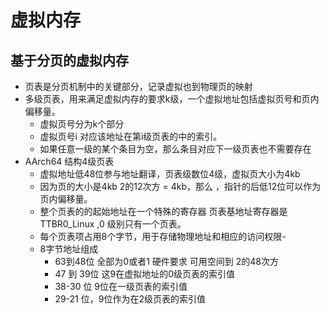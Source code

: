 # 虚拟内存



## 基于分页的虚拟内存

- 页表是分页机制中的关键部分，记录虚拟也到物理页的映射
- 多级页表，用来满足虚拟内存的要求k级，一个虚拟地址包括虚拟页号和页内偏移量。
  - 虚拟页号分为k个部分
  - 虚拟页号i 对应该地址在第i级页表的中的索引。
  - 如果任意一级的某个条目为空，那么条目对应下一级页表也不需要存在
- AArch64 结构4级页表
  - 虚拟地址低48位参与地址翻译，页表级数位4级，虚拟页大小为4kb
  - 因为页的大小是4kb 2的12次方 = 4kb，那么 ，指针的后低12位可以作为 页内偏移量。
  - 整个页表的的起始地址在一个特殊的寄存器  页表基地址寄存器是 TTBR0_Linux ,0 级别只有一个页表。
  - 每个页表项占用8个字节，用于存储物理地址和相应的访问权限-
  - 8字节地址组成
    - 63到48位  全部为0或者1 硬件要求 可用空间到 2的48次方
    - 47 到 39位  这9在虚拟地址的0级页表的索引值
    -  38-30 位 9位在一级页表的索引值
    - 29-21 位，9位作为在2级页表的索引值